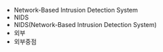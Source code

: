 ﻿- Network-Based Intrusion Detection System
- NIDS
- NIDS(Network-Based Intrusion Detection System)
- 외부
- 외부중점
